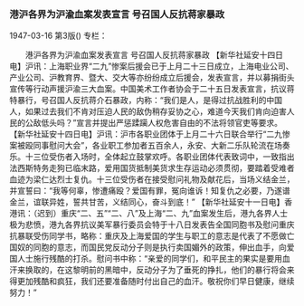 ### 港沪各界为沪渝血案发表宣言  号召国人反抗蒋家暴政

1947-03-16
第3版()
专栏：

　　港沪各界为沪渝血案发表宣言
    号召国人反抗蒋家暴政
    【新华社延安十四日电】沪讯：上海职业界“二九”惨案后援会已于上月二十三日成立，上海电业公司、产业公司、沪教育界、暨大、交大等亦纷纷成立后援会，发表宣言，并以募捐街头宣传等行动声援沪渝三大血案。中国美术工作者协会于二十五日发表宣言，抗议蒋特暴行，号召国人反抗蒋介石暴政，内称：“我们是人，是得过抗战胜利的中国人，如果过去我们不肯对压迫人民的敌伪稍存妥协之心，难道今天我们肯向迫害人民的公敌低头吗？”宣言并提出严惩蹂躏人权危害自由的不法将领官吏等要求。
    【新华社延安十四日电】沪讯：沪市各职业团体于上月二十六日联合举行“二九惨案被殴同事慰问大会”，各业职工参加者五百余人，永安、大新二乐队轮流在场奏乐。十三位受伤者入场时，全体起立鼓掌欢呼。各职业团体代表致词中，一致指出法西斯特务走狗已临末路，爱用国货抵制美货求生存运动必须贯彻，要踏着受难者血迹为梁仁达烈士复仇。十三位受伤者在接受慰问礼物及献花后，当场义结金兰，并宣誓曰：“我等何辜，惨遭痛殴？爱国有罪，冤向谁诉！知复仇之必要，乃遂谱金兰，谊联异姓，誓共甘苦，义结同心，奋斗到底！”
    【新华社延安十一日电】香港讯：（迟到）重庆“二、五”“二、八”及上海“二、九”血案发生后，港九各界人士极为悲愤，港九各界抗议美军暴行委员会特于十八日发表告全国同胞书及慰问重庆抗暴联受伤同学书，略称：重庆及上海爱国的学生与职工的意志是代表了不愿做亡国奴的同胞的意志，而国民党反动分子则是执行卖国媚外的政策，伸出血手，向爱国人士施行残酷的打杀。慰问书中称：“亲爱的同学们，和平民主的果实是要用血汗来换取的，在这黎明前的黑暗中，反动分子为了垂死的挣扎，他们的暴行将会来得更加残酷和疯狂，我们还要准备随时付出自己的血汗。敬祝你们早日健康，继续努力！”
